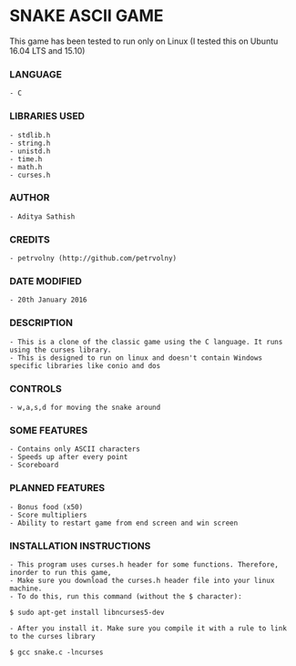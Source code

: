 # SNAKE ASCII GAME
This game has been tested to run only on Linux (I tested this on Ubuntu 16.04 LTS and 15.10)

### LANGUAGE
	- C
	
### LIBRARIES USED
	- stdlib.h
	- string.h
	- unistd.h
	- time.h
	- math.h
	- curses.h

### AUTHOR
	- Aditya Sathish
	
### CREDITS
	- petrvolny (http://github.com/petrvolny)
	
### DATE MODIFIED
	- 20th January 2016

### DESCRIPTION	
	- This is a clone of the classic game using the C language. It runs using the curses library.
	- This is designed to run on linux and doesn't contain Windows specific libraries like conio and dos
	
### CONTROLS
	- w,a,s,d for moving the snake around
	
### SOME FEATURES
	- Contains only ASCII characters
	- Speeds up after every point
	- Scoreboard

### PLANNED FEATURES
	- Bonus food (x50)
	- Score multipliers
	- Ability to restart game from end screen and win screen

### INSTALLATION INSTRUCTIONS
	- This program uses curses.h header for some functions. Therefore, inorder to run this game,
	- Make sure you download the curses.h header file into your linux machine.
	- To do this, run this command (without the $ character):
						
	$ sudo apt-get install libncurses5-dev
						
	- After you install it. Make sure you compile it with a rule to link to the curses library
						
	$ gcc snake.c -lncurses
	
